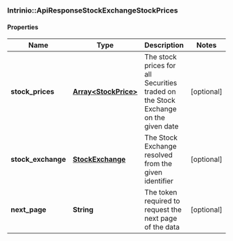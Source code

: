 ### Intrinio::ApiResponseStockExchangeStockPrices

#### Properties
Name | Type | Description | Notes
------------ | ------------- | ------------- | -------------
**stock_prices** | [**Array&lt;StockPrice&gt;**](StockPrice.md) | The stock prices for all Securities traded on the Stock Exchange on the given date | [optional] 
**stock_exchange** | [**StockExchange**](StockExchange.md) | The Stock Exchange resolved from the given identifier | [optional] 
**next_page** | **String** | The token required to request the next page of the data | [optional] 


